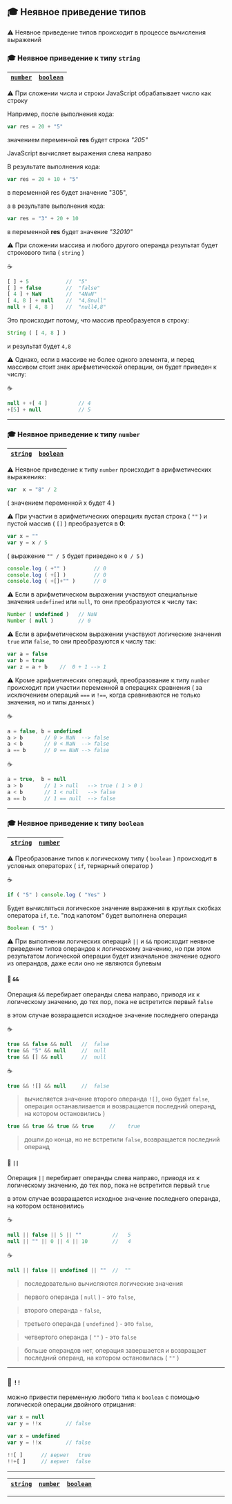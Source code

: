 ## :mortar_board: Неявное приведение типов

:warning: Неявное приведение типов происходит в процессе вычисления выражений

<a name="string"></a>
### :mortar_board: Неявное приведение к типу `string`

| [`number`](#number) | [`boolean`](#boolean)|
|-|-|

:warning: При сложении числа и строки JavaScript обрабатывает число как строку

Например, после выполнения кода:

```javascript
var res = 20 + "5"
```
значением переменной **res** будет строка *"205"*

JavaScript вычисляет выражения слева направо

В результате выполнения кода:

```javascript
var res = 20 + 10 + "5"
```
в переменной res будет значение "305",

а в результате выполнения кода:

```javascript
var res = "3" + 20 + 10
```
в переменной **res** будет значение *"32010"*

:warning: При сложении массива и любого другого операнда результат будет строкового типа ( `string` )

:coffee:
 
```javascript
[ ] + 5            //  "5"
[ ] + false        //  "false"
[ 4 ] + NaN        //  "4NaN"
[ 4, 8 ] + null    //  "4,8null"
null + [ 4, 8 ]    //  "null4,8"
```

Это происходит потому, что массив преобразуется в строку:

```javascript
String ( [ 4, 8 ] )
```
и результат будет   `4,8`

:warning: Однако, если в массиве не более одного элемента, и перед массивом стоит знак арифметической операции,
он будет приведен к числу:

:coffee:

```javascript
null + +[ 4 ]          // 4
+[5] + null            // 5
```

***

<a name="number"></a>
### :mortar_board: Неявное приведение к типу `number`

| [`string`](#string) |  [`boolean`](#boolean) |
|-|-|

:warning: Неявное приведение к типу  `number` происходит в арифметических выражениях:

```javascript
var  x = "8" / 2
```
( значением переменной x будет 4 )

:warning: При участии в арифметических операциях пустая строка ( `""` ) и пустой массив ( `[]` ) преобразуется в **0**:

```javascript
var x = ""
var y = x / 5
```
( выражение  `"" / 5`   будет приведено к   `0 / 5` )

```javascript
console.log ( +"" )         // 0
console.log ( +[] )         // 0
console.log ( +[]+"" )      // 0
```

:warning: Если в арифметическом выражении участвуют специальные значения `undefined` или `null`, то они преобразуются к числу так:

```javascript
Number ( undefined )   // NaN
Number ( null )        // 0
```

:warning: Если в арифметическом выражении участвуют логические значения `true` или `false`, то они преобразуются к числу так:

```javascript
var a = false
var b = true
var z = a + b    //  0 + 1 --> 1
```

:warning: Кроме арифметических операций, преобразование к типу `number` происходит при участии переменной в операциях сравнения ( за исключением операций   `===`   и   `!==`,  когда сравниваются не только значения, но и типы данных )

:coffee:

```javascript
a = false, b = undefined
a > b       // 0 > NaN  --> false
a < b       // 0 < NaN  --> false
a == b      // 0 == NaN --> false
```

:coffee:

```javascript
a = true,  b = null
a > b       // 1 > null   --> true ( 1 > 0 )
a < b       // 1 < null   --> false
a == b      // 1 == null  --> false
```

***

<a name="boolean"></a>
### :mortar_board: Неявное приведение к типу `boolean`

| [`string`](#string) |  [`number`](#number) |
|-|-|

:warning: Преобразование типов к логическому типу ( `boolean` ) происходит в условных операторах ( `if`, тернарный оператор )

:coffee:
 
```javascript
if ( "5" ) console.log ( "Yes" )
```

Будет вычисляться логическое значение выражения  в круглых скобках оператора `if`, т.е. "под капотом" будет выполнена операция 
```javascript
Boolean ( "5" )
```

:warning: При выполнении логических операций  `||`  и  `&&` происходит неявное приведение типов операндов 
к логическому значению, но при этом результатом логической операции будет изначальное значение одного из операндов, даже если оно не являются булевым

#### :pushpin: `&&`

Операция `&&`  перебирает операнды слева направо, приводя их к логическому значению, до тех пор, пока не встретится первый `false`

в этом случае возвращается исходное значение последнего операнда

:coffee:

```javascript
true && false && null   //  false
true && "5" && null     //  null
true && [] && null      //  null
```

:coffee:

```javascript
true && ![] && null     //  false
```

> вычисляется значение второго операнда `![]`, оно будет `false`, операция останавливается и возвращается последний операнд, на котором остановились )

```javascript
true && true && true && true     //    true
```

> дошли до конца, но не встретили `false`, возвращается последний операнд

#### :pushpin: `||`

Операция `||`  перебирает операнды слева направо, приводя их к логическому значению, до тех пор, пока не встретится первый `true`

в этом случае возвращается исходное значение последнего операнда, на котором остановились

:coffee:
 
```javascript
null || false || 5 || ""          //   5
null || "" || 0 || 4 || 10        //   4
```

:coffee:

```javascript
null || false || undefined || ""  //  ""
```

> последовательно вычисляются логические значения 

> первого операнда ( `null` ) - это `false`,

> второго операнда - `false`,

> третьего операнда ( `undefined` ) - это `false`,

> четвертого операнда ( `""` ) - это `false`

> больше операндов нет, операция завершается и возвращает последний операнд, на котором остановилась ( `""` )

***

### :pushpin: `!!`

можно привести переменную любого типа к `boolean` с помощью логической операции двойного отрицания:

```javascript
var x = null
var y = !!x        // false
```
```javascript
var x = undefined
var y = !!x        // false
```
```javascript
!![ ]      // вернет   true
!!+[ ]     // вернет  false
```

***

| [`string`](#string) | [`number`](#number) | [`boolean`](#boolean) |
|-|-|-|

***